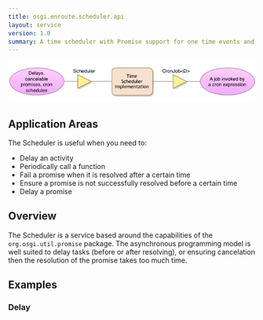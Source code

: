 ```yaml
---
title: osgi.enroute.scheduler.api
layout: service
version: 1.0
summary: A time scheduler with Promise support for one time events and and TimeAjusters for periodic events.
---
```


![Tracker Overview](/img/services/osgi.enroute.scheduler.overview.png)

## Application Areas

The Scheduler is useful when you need to:

* Delay an activity
* Periodically call a function 
* Fail a promise when it is resolved after a certain time
* Ensure a promise is not successfully resolved before a certain time  
* Delay a promise

## Overview

The Scheduler is a service based around the capabilities of the `org.osgi.util.promise` package. The asynchronous programming model is well suited to delay tasks (before or after resolving), or ensuring cancelation then the resolution of the promise takes too much time.

## Examples

### Delay


